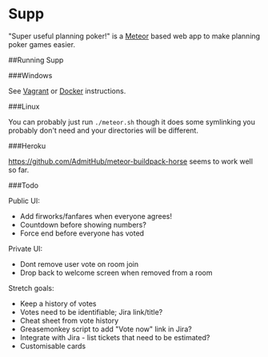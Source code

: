 Supp
====
"Super useful planning poker!" is a [Meteor](https://www.meteor.com/) based web app to make planning poker games easier.


##Running Supp


###Windows

See [Vagrant](VAGRANT.md) or [Docker](DOCKER.md) instructions.

###Linux

You can probably just run `./meteor.sh` though it does some symlinking you probably don't need and your directories will be different.


###Heroku

https://github.com/AdmitHub/meteor-buildpack-horse seems to work well so far.


###Todo

Public UI:
* Add firworks/fanfares when everyone agrees!
* Countdown before showing numbers?
* Force end before everyone has voted

Private UI:
* Dont remove user vote on room join
* Drop back to welcome screen when removed from a room

Stretch goals:
* Keep a history of votes
* Votes need to be identifiable; Jira link/title?
* Cheat sheet from vote history
* Greasemonkey script to add "Vote now" link in Jira?
* Integrate with Jira - list tickets that need to be estimated?
* Customisable cards
